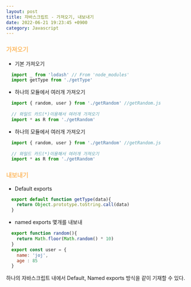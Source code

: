 ```yaml
---
layout: post
title: 자바스크립트 - 가져오기, 내보내기
date: 2022-06-21 19:23:45 +0900
category: Javascript
---
```

### <span style="color:#febc68;font-weight:bold">가져오기</span>  
- 기본 가져오기
```javascript
  import _ from 'lodash' // From 'node_modules'
  import getType from './getType' 
```

- 하나의 모듈에서 여러개 가져오기
```javascript
  import { random, user } from './getRandom' //getRandom.js
  
  // 와일드 카드(*)이용해서 여러개 가져오기
  import * as R from './getRandom' 
```
- 하나의 모듈에서 여러개 가져오기
```javascript
  import { random, user } from './getRandom' //getRandom.js
  
  // 와일드 카드(*)이용해서 여러개 가져오기
  import * as R from './getRandom' 
```

### <span style="color:#febc68;font-weight:bold">내보내기</span>  
- Default exports
```javascript
  export default function getType(data){
    return Object.prototype.toString.call(data)
  }
```
- named exports
몇개를 내보내
```javascript
  export function random(){
    return Math.floor(Math.random() * 10)
  }
  export const user = {
    name: 'joj',
    age : 85
  }
```


하나의 자바스크립트 내에서 Default, Named exports 방식을 같이 기재할 수 있다.
